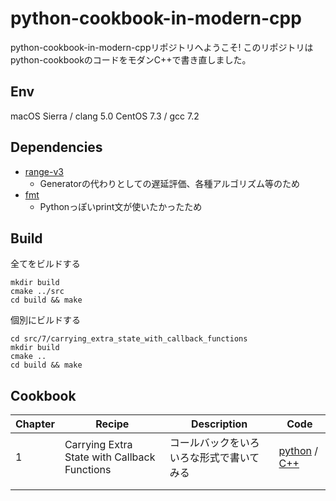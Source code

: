 python-cookbook-in-modern-cpp
=============================

python-cookbook-in-modern-cppリポジトリへようこそ!
このリポジトリはpython-cookbookのコードをモダンC++で書き直しました。

## Env

macOS Sierra / clang 5.0
CentOS 7.3 / gcc 7.2

## Dependencies

* [range-v3](https://github.com/ericniebler/range-v3)
  - Generatorの代わりとしての遅延評価、各種アルゴリズム等のため
* [fmt](https://github.com/fmtlib/fmt)
  - Pythonっぽいprint文が使いたかったため

## Build

全てをビルドする
```
mkdir build
cmake ../src 
cd build && make
```

個別にビルドする
```
cd src/7/carrying_extra_state_with_callback_functions
mkdir build
cmake ..
cd build && make
```

## Cookbook

| Chapter | Recipe | Description | Code |
|---------|--------|-------------|------|
| 1 | Carrying Extra State with Callback Functions | コールバックをいろいろな形式で書いてみる | [python](src/7/carrying_extra_state_with_callback_functions/example.py) / [C++](src/7/carrying_extra_state_with_callback_functions/example.cpp) |
|         |                                              |                                          |                                                                                                                                     |
|         |                                              |                                          |                                                                                                                                     |

